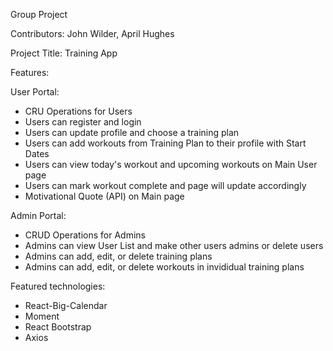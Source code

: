 Group Project

Contributors: John Wilder, April Hughes

Project Title: Training App

Features:

User Portal:
  - CRU Operations for Users
  - Users can register and login
  - Users can update profile and choose a training plan
  - Users can add workouts from Training Plan to their profile with Start Dates
  - Users can view today's workout and upcoming workouts on Main User page
  - Users can mark workout complete and page will update accordingly
  - Motivational Quote (API) on Main page
  
 Admin Portal:
  - CRUD Operations for Admins 
  - Admins can view User List and make other users admins or delete users
  - Admins can add, edit, or delete training plans
  - Admins can add, edit, or delete workouts in invididual training plans
  
  
 Featured technologies:
  - React-Big-Calendar
  - Moment
  - React Bootstrap
  - Axios
